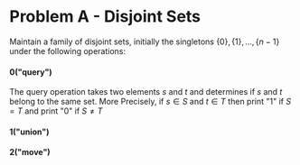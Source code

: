 # Problem A - Disjoint Sets

Maintain a family of disjoint sets, initially the singletons $\{0\}, \{1\}, \dots, \{n-1\}$ under the following operations:

#### 0("query")

The query operation takes two elements $s$ and $t$ and determines if $s$ and $t$ belong to the same set. More Precisely, if $s\in S$ and $t\in T$ then print "1" if $S=T$ and print "0" if $S\not = T$

#### 1("union")

#### 2("move")